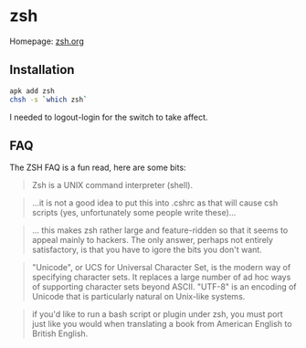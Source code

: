 # zsh

Homepage: [zsh.org](https://zsh.org/)

## Installation

```sh
apk add zsh
chsh -s `which zsh`
```

I needed to logout-login for the switch to take affect.

## FAQ

The ZSH FAQ is a fun read, here are some bits:

> Zsh is a UNIX command interpreter (shell).

> ...it is not a good idea to put this into .cshrc as that will cause csh
> scripts (yes, unfortunately some people write these)...

> ... this makes zsh rather large and feature-ridden so that it seems to appeal
> mainly to hackers. The only answer, perhaps not entirely satisfactory, is that
> you have to igore the bits you don't want.

> "Unicode", or UCS for Universal Character Set, is the modern way of specifying
> character sets. It replaces a large number of ad hoc ways of supporting
> character sets beyond ASCII. "UTF-8" is an encoding of Unicode that is
> particularly natural on Unix-like systems.

> if you'd like to run a bash script or plugin under zsh, you must port just
> like you would when translating a book from American English to British
> English.

